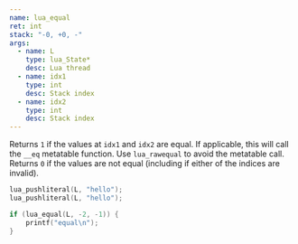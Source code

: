 ```yaml
---
name: lua_equal
ret: int
stack: "-0, +0, -"
args:
  - name: L
    type: lua_State*
    desc: Lua thread
  - name: idx1
    type: int
    desc: Stack index
  - name: idx2
    type: int
    desc: Stack index
---
```


Returns `1` if the values at `idx1` and `idx2` are equal. If applicable, this will call the `__eq` metatable function. Use `lua_rawequal` to avoid the metatable call. Returns `0` if the values are not equal (including if either of the indices are invalid).

```cpp title="Example" hl_lines="4"
lua_pushliteral(L, "hello");
lua_pushliteral(L, "hello");

if (lua_equal(L, -2, -1)) {
	printf("equal\n");
}
```
